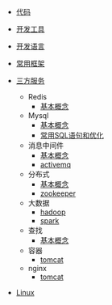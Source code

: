 * [代码](/doc/code/)
* [开发工具](/doc/devtools/)
            
* [开发语言](/doc/devLanguage/)
        
* [常用框架](/doc/frame/)
        
* [三方服务](/doc/server/)
    * Redis
        * [基本概念](/doc/server/redis/redis.md)
    * Mysql
        * [基本概念](/doc/server/mysql/mysql.md)
        * [常用SQL语句和优化](/doc/server/mysql/mysql2.md)
    * 消息中间件
        * [基本概念](/doc/server/message/messageService.md)
        * [activemq](/doc/server/message/activemq.md)
    * 分布式
        * [基本概念](/doc/server/distributed/distributed.md)
        * [zookeeper](/doc/server/distributed/zookeeper.md)
    * 大数据
        * [hadoop](/doc/server/bigdata/hadoop.md)
        * [spark](/doc/server/bigdata/spark.md)
    * 查找
        * [基本概念](/doc/server/search/search.md)
    * 容器
        * [tomcat](/doc/server/tomcat/tomcat.md)
    * nginx
        * [tomcat](/doc/server/nginx/nginx.md)
       

* [Linux](/doc/linux/)